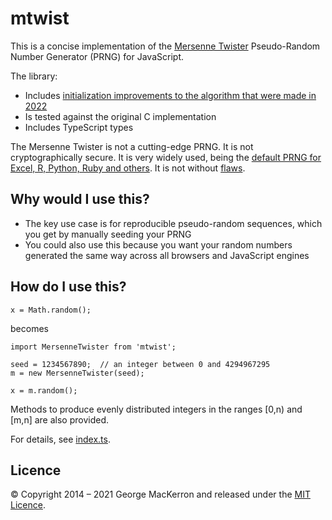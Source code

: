# mtwist

This is a concise implementation of the [Mersenne Twister](https://en.wikipedia.org/wiki/Mersenne_Twister) Pseudo-Random Number Generator (PRNG) for JavaScript.

The library:

* Includes [initialization improvements to the algorithm that were made in 2022](http://www.math.sci.hiroshima-u.ac.jp/m-mat/MT/MT2002/CODES/readme-mt.txt)
* Is tested against the original C implementation
* Includes TypeScript types

The Mersenne Twister is not a cutting-edge PRNG. It is not cryptographically secure. It is very widely used, being the [default PRNG for Excel, R, Python, Ruby and others](https://en.wikipedia.org/wiki/Mersenne_Twister#Applications). It is not without [flaws](https://arxiv.org/abs/1910.06437).

## Why would I use this?

* The key use case is for reproducible pseudo-random sequences, which you get by manually seeding your PRNG
* You could also use this because you want your random numbers generated the same way across all browsers and JavaScript engines

## How do I use this?

    x = Math.random();
    
becomes

    import MersenneTwister from 'mtwist';
   
    seed = 1234567890;  // an integer between 0 and 4294967295
    m = new MersenneTwister(seed);
    
    x = m.random();
    
Methods to produce evenly distributed integers in the ranges [0,n) and [m,n] are also provided.

For details, see [index.ts](https://github.com/jawj/mtwist/blob/master/index.ts).

## Licence

&copy; Copyright 2014 – 2021 George MacKerron and released under the [MIT Licence](http://opensource.org/licenses/MIT).
